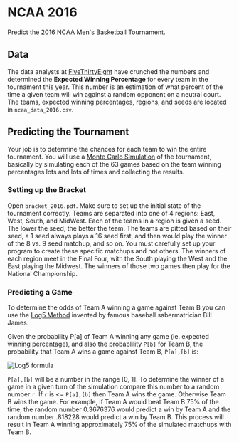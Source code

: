 # NCAA 2016

Predict the 2016 NCAA Men's Basketball Tournament.

## Data

The data analysts at [FiveThirtyEight](http://fivethirtyeight.com/) have crunched the numbers and determined the **Expected Winning Percentage** for every team in the tournament this year. This number is an estimation of what percent of the time a given team will win against a random opponent on a neutral court. The teams, expected winning percentages, regions, and seeds are located in `ncaa_data_2016.csv`.

## Predicting the Tournament

Your job is to determine the chances for each team to win the entire tournament. You will use a [Monte Carlo Simulation](http://www.solver.com/monte-carlo-simulation-overview#What_is_Monte_Carlo_Simulation) of the tournament, basically by simulating each of the 63 games based on the team winning percentages lots and lots of times and collecting the results.

### Setting up the Bracket

Open `bracket_2016.pdf`. Make sure to set up the initial state of the tournament correctly. Teams are separated into one of 4 regions: East, West, South, and MidWest. Each of the teams in a region is given a seed. The lower the seed, the better the team. The teams are pitted based on their seed, a 1 seed always plays a 16 seed first, and then would play the winner of the 8 vs. 9 seed matchup, and so on. You must carefully set up your program to create these specific matchups and not others. The winners of each region meet in the Final Four, with the South playing the West and the East playing the Midwest. The winners of those two games then play for the National Championship.

### Predicting a Game

To determine the odds of Team A winning a game against Team B you can use the [Log5 Method](https://en.wikipedia.org/wiki/Log5) invented by famous baseball sabermatrician Bill James. 

Given the probability P[a] of Team A winning any game (ie. expected winning percentage), and also the probablility `P[b]` for Team B, the probability that Team A wins a game against Team B, `P[a],[b]` is:

![Log5 formula](https://upload.wikimedia.org/math/c/2/8/c286ef77c2076f3e3c149a3ff7172174.png)

`P[a],[b]` will be a number in the range [0, 1]. To determine the winner of a game in a given turn of the simulation compare this number to a random number `r`. If `r` is <= `P[a],[b]` then Team A wins the game. Otherwise Team B wins the game. For example, if Team A would beat Team B 75% of the time, the random number 0.3676376 would predict a win by Team A and the random number .818228 would predict a win by Team B. This process will result in Team A winning approximately 75% of the simulated matchups with Team B.